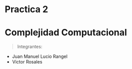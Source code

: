 # Practica 2 
# Complejidad Computacional

> Integrantes:
- Juan Manuel Lucio Rangel
- Victor Rosales
